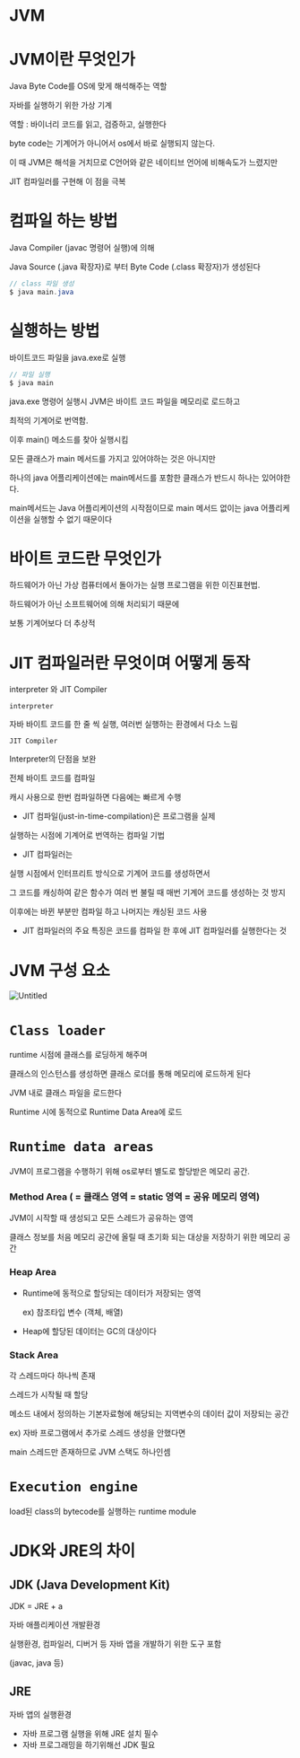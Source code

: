 # JVM

# JVM이란 무엇인가

Java Byte Code를 OS에 맞게 해석해주는 역할

자바를 실행하기 위한 가상 기계

역할 : 바이너리 코드를 읽고, 검증하고, 실행한다

byte code는 기계어가 아니어서 os에서 바로 실행되지 않는다.

이 때  JVM은 해석을 거치므로 C언어와 같은 네이티브 언어에 비해속도가 느렸지만

JIT 컴파일러를 구현해 이 점을 극복

# 컴파일 하는 방법

Java Compiler (javac 명령어 실행)에 의해

Java Source (.java 확장자)로 부터 Byte Code (.class 확장자)가 생성된다

```java
// class 파일 생성
$ java main.java
```

# 실행하는 방법

바이트코드 파일을 java.exe로 실행

```java
// 파일 실행
$ java main
```

java.exe 명령어 실행시 JVM은 바이트 코드 파일을 메모리로 로드하고

최적의 기계어로 번역함.

이후 main() 메소드를 찾아 실행시킴

모든 클래스가 main 메서드를 가지고 있어야하는 것은 아니지만

하나의 java 어플리케이션에는 main메서드를 포함한 클래스가 반드시 하나는 있어야한다.

main메서드는 Java 어플리케이션의 시작점이므로 main 메서드 없이는 java 어플리케이션을 실행할 수 없기 때문이다

# 바이트 코드란 무엇인가

하드웨어가 아닌 가상 컴퓨터에서 돌아가는 실행 프로그램을 위한 이진표현법.

하드웨어가 아닌 소프트웨어에 의해 처리되기 때문에

보통 기계어보다 더 추상적

# JIT 컴파일러란 무엇이며 어떻게 동작

interpreter 와 JIT Compiler

`interpreter`

자바 바이트 코드를 한 줄 씩 실행, 여러번 실행하는 환경에서 다소 느림

`JIT Compiler`

Interpreter의 단점을 보완

전체 바이트 코드를 컴파일

캐시 사용으로 한번 컴파일하면 다음에는 빠르게 수행

- JIT 컴파일(just-in-time-compilation)은 프로그램을 실제

실행하는 시점에 기계어로 번역하는 컴파일 기법

- JIT 컴파일러는

실행 시점에서 인터프리트 방식으로 기계어 코드를 생성하면서

그 코드를 캐싱하여 같은 함수가 여러 번 불릴 때 매번 기계어 코드를 생성하는 것 방지

이후에는 바뀐 부분만 컴파일 하고 나머지는 캐싱된 코드 사용

- JIT 컴파일러의 주요 특징은 코드를 컴파일 한 후에 JIT 컴파일러를 실행한다는 것

# JVM 구성 요소

![Untitled](https://s3-us-west-2.amazonaws.com/secure.notion-static.com/eb65c163-5225-47ce-9856-94c0585184cd/Untitled.png)

# `Class loader`

runtime 시점에 클래스를 로딩하게 해주며

클래스의 인스턴스를 생성하면 클래스 로더를 통해 메모리에 로드하게 된다

JVM 내로 클래스 파일을 로드한다

Runtime 시에 동적으로  Runtime Data Area에 로드

# `Runtime data areas`

JVM이 프로그램을 수행하기 위해 os로부터 별도로 할당받은 메모리 공간.

### Method Area ( = 클래스 영역 = static 영역 = 공유 메모리 영역)

JVM이 시작할 때 생성되고 모든 스레드가 공유하는 영역

클래스 정보를 처음 메모리 공간에 올릴 때 초기화 되는 대상을 저장하기 위한 메모리 공간

### Heap Area

- Runtime에 동적으로 할당되는 데이터가 저장되는 영역

    ex) 참조타입 변수 (객체, 배열)

- Heap에 할당된 데이터는 GC의 대상이다

### Stack Area

각 스레드마다 하나씩 존재

스레드가 시작될 때 할당

메소드 내에서 정의하는 기본자료형에 해당되는 지역변수의 데이터 값이 저장되는 공간

ex) 자바 프로그램에서 추가로 스레드 생성을 안했다면

main 스레드만 존재하므로 JVM 스택도 하나인셈

# `Execution engine`

load된 class의 bytecode를 실행하는 runtime module



# JDK와 JRE의 차이

## JDK (Java Development Kit)

JDK = JRE + a

자바 애플리케이션 개발환경

실행환경, 컴파일러, 디버거 등 자바 앱을 개발하기 위한 도구 포함

(javac, java 등)

## JRE

자바 앱의 실행환경

- 자바 프로그램 실행을 위해 JRE 설치 필수
- 자바 프로그래밍을 하기위해선 JDK 필요

